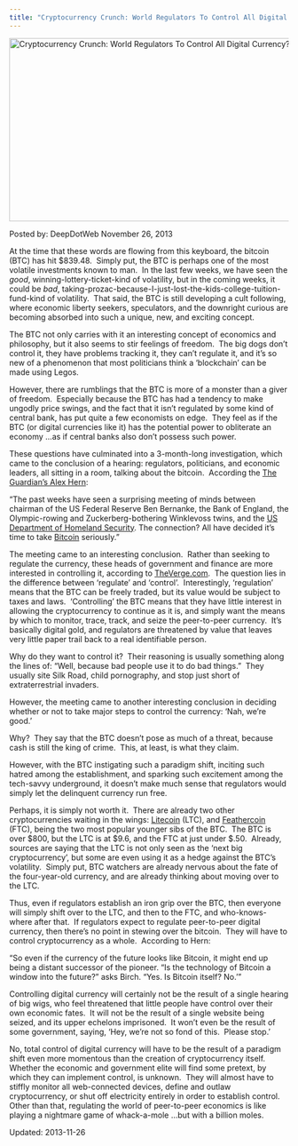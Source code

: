 ```yaml
---
title: "Cryptocurrency Crunch: World Regulators To Control All Digital Currency?"
---
```


<img width="660" height="330" src="/imgs/2013/11/reminder-bitcoin-is-the-perfect-asset-bubble-prices-could-go-vastly-higher-from-here1-660x330.jpg" class="attachment-slider size-slider" alt="Cryptocurrency Crunch: World Regulators To Control All Digital Currency?" title="Cryptocurrency Crunch: World Regulators To Control All Digital Currency?" srcset="/imgs/2013/11/reminder-bitcoin-is-the-perfect-asset-bubble-prices-could-go-vastly-higher-from-here1-660x330.jpg 660w, /imgs/2013/11/reminder-bitcoin-is-the-perfect-asset-bubble-prices-could-go-vastly-higher-from-here1-300x149.jpg 300w, /imgs/2013/11/reminder-bitcoin-is-the-perfect-asset-bubble-prices-could-go-vastly-higher-from-here1.jpg 717w" sizes="(max-width: 660px) 100vw, 660px" /> </div>

<span>Posted by: DeepDotWeb </span>
<span>November 26, 2013</span>


<p>At the time that these words are flowing from this keyboard, the bitcoin (BTC) has hit $839.48.  Simply put, the BTC is perhaps one of the most volatile investments known to man.  In the last few weeks, we have seen the <i>good</i>, winning-lottery-ticket-kind of volatility, but in the coming weeks, it could be <i>bad</i>, taking-prozac-because-I-just-lost-the-kids-college-tuition-fund-kind of volatility.  That said, the BTC is still developing a cult following, where economic liberty seekers, speculators, and the downright curious are becoming absorbed into such a unique, new, and exciting concept.</p>
<p>The BTC not only carries with it an interesting concept of economics and philosophy, but it also seems to stir feelings of freedom.  The big dogs don’t control it, they have problems tracking it, they can’t regulate it, and it’s so new of a phenomenon that most politicians think a ‘blockchain’ can be made using Legos.</p>
<p>However, there are rumblings that the BTC is more of a monster than a giver of freedom.  Especially because the BTC has had a tendency to make ungodly price swings, and the fact that it isn’t regulated by some kind of central bank, has put quite a few economists on edge.  They feel as if the BTC (or digital currencies like it) has the potential power to obliterate an economy …as if central banks also don’t possess such power.</p>
<p>These questions have culminated into a 3-month-long investigation, which came to the conclusion of a hearing: regulators, politicians, and economic leaders, all sitting in a room, talking about the bitcoin.  According the <a href="http://www.theguardian.com/technology/2013/nov/25/is-bitcoin-about-to-change-the-world-peer-to-peer-cryptocurrency-virtual-wallet" target="_blank">The Guardian’s Alex Hern</a>:</p>
<p>“The past weeks have seen a surprising meeting of minds between chairman of the US Federal Reserve Ben Bernanke, the Bank of England, the Olympic-rowing and Zuckerberg-bothering Winklevoss twins, and the <a href="https://www.documentcloud.org/documents/835843-virtual-currency-hearings.html" target="_blank">US Department of Homeland Security</a>. The connection? All have decided it&#8217;s time to take <a href="http://www.theguardian.com/technology/bitcoin" target="_blank">Bitcoin</a> seriously.”</p>
<p>The meeting came to an interesting conclusion.  Rather than seeking to regulate the currency, these heads of government and finance are more interested in controlling it, according to <a href="http://www.theverge.com/2013/11/18/5119062/senate-committee-hearing-on-bitcoin">TheVerge.com</a>.  The question lies in the difference between ‘regulate’ and ‘control’.  Interestingly, ‘regulation’ means that the BTC can be freely traded, but its value would be subject to taxes and laws.  ‘Controlling’ the BTC means that they have little interest in allowing the cryptocurrency to continue as it is, and simply want the means by which to monitor, trace, track, and seize the peer-to-peer currency.  It’s basically digital gold, and regulators are threatened by value that leaves very little paper trail back to a real identifiable person.</p>
<p>Why do they want to control it?  Their reasoning is usually something along the lines of: “Well, because bad people use it to do bad things.”  They usually site Silk Road, child pornography, and stop just short of extraterrestrial invaders.</p>
<p>However, the meeting came to another interesting conclusion in deciding whether or not to take major steps to control the currency: ‘Nah, we’re good.’</p>
<p>Why?  They say that the BTC doesn’t pose as much of a threat, because cash is still the king of crime.  This, at least, is what they claim.</p>
<p>However, with the BTC instigating such a paradigm shift, inciting such hatred among the establishment, and sparking such excitement among the tech-savvy underground, it doesn’t make much sense that regulators would simply let the delinquent currency run free.</p>
<p>Perhaps, it is simply not worth it.  There are already two other cryptocurrencies waiting in the wings: <a href="http://litecoinexchangerate.org/" target="_blank">Litecoin</a> (LTC), and <a href="http://www.feathercoin.com/calc/" target="_blank">Feathercoin</a> (FTC), being the two most popular younger sibs of the BTC.  The BTC is over $800, but the LTC is at $9.6, and the FTC at just under $.50.  Already, sources are saying that the LTC is not only seen as the ‘next big cryptocurrency’, but some are even using it as a hedge against the BTC’s volatility.  Simply put, BTC watchers are already nervous about the fate of the four-year-old currency, and are already thinking about moving over to the LTC.</p>
<p>Thus, even if regulators establish an iron grip over the BTC, then everyone will simply shift over to the LTC, and then to the FTC, and who-knows-where after that.  If regulators expect to regulate peer-to-peer digital currency, then there’s no point in stewing over the bitcoin.  They will have to control cryptocurrency as a whole.  According to Hern:</p>
<p>“So even if the currency of the future looks like Bitcoin, it might end up being a distant successor of the pioneer. &#8220;Is the technology of Bitcoin a window into the future?&#8221; asks Birch. &#8220;Yes. Is Bitcoin itself? No.’”</p>
<p>Controlling digital currency will certainly not be the result of a single hearing of big wigs, who feel threatened that little people have control over their own economic fates.  It will not be the result of a single website being seized, and its upper echelons imprisoned.  It won’t even be the result of some government, saying, ‘Hey, we’re not so fond of this.  Please stop.’</p>
<p>No, total control of digital currency will have to be the result of a paradigm shift even more momentous than the creation of cryptocurrency itself.  Whether the economic and government elite will find some pretext, by which they can implement control, is unknown.  They will almost have to stiffly monitor all web-connected devices, define and outlaw cryptocurrency, or shut off electricity entirely in order to establish control.  Other than that, regulating the world of peer-to-peer economics is like playing a nightmare game of whack-a-mole …but with a billion moles.</p>
</div>


Updated: 2013-11-26